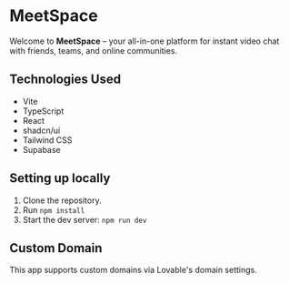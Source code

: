 
# MeetSpace

Welcome to **MeetSpace** – your all-in-one platform for instant video chat with friends, teams, and online communities.



## Technologies Used

- Vite
- TypeScript
- React
- shadcn/ui
- Tailwind CSS
- Supabase


## Setting up locally

1. Clone the repository.
2. Run `npm install`
3. Start the dev server: `npm run dev`

## Custom Domain

This app supports custom domains via Lovable's domain settings.

